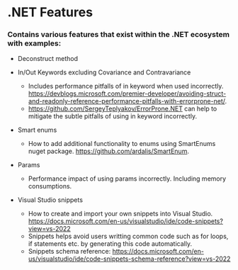 # .NET Features

### Contains various features that exist within the .NET ecosystem with examples:

* Deconstruct method

* In/Out Keywords excluding Covariance and Contravariance
	* Includes performance pitfalls of in keyword when used incorrectly. https://devblogs.microsoft.com/premier-developer/avoiding-struct-and-readonly-reference-performance-pitfalls-with-errorprone-net/.
	* https://github.com/SergeyTeplyakov/ErrorProne.NET can help to mitigate the subtle pitfalls of using in keyword incorrectly.

* Smart enums
	* How to add additional functionality to enums using SmartEnums nuget package. https://github.com/ardalis/SmartEnum.
	
* Params
	* Performance impact of using params incorrectly. Including memory consumptions.
	
* Visual Studio snippets
	* How to create and import your own snippets into Visual Studio. https://docs.microsoft.com/en-us/visualstudio/ide/code-snippets?view=vs-2022
	* Snippets helps avoid users writting common code such as for loops, if statements etc. by generating this code automatically.
	* Snippets schema reference: https://docs.microsoft.com/en-us/visualstudio/ide/code-snippets-schema-reference?view=vs-2022